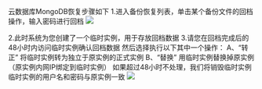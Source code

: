 ﻿云数据库MongoDB恢复步骤如下
1.进入备份恢复列表，单击某个备份文件的回档操作，输入密码进行回档
![](https://mc.qcloudimg.com/static/img/93e3ebf30352f40ef89f850166d88ead/huifu.png)


2.此时系统为您创建了一个临时实例，用于存放回档数据
3.请您在回档完成后的48小时内访问临时实例确认回档数据 
然后选择执行以下其中一个操作： 
A、“转正” 将临时实例转为独立于原实例的正式实例 
B、“替换” 用临时实例替换掉原实例（原实例内网IP绑定到临时实例） 
如果超过48小时不处理，我们将销毁临时实例 
临时实例的用户名和密码与原实例一致
![](https://mc.qcloudimg.com/static/img/4729ddc8384362dfb9a601343e928807/huifu2.png)
